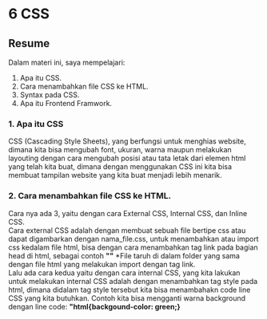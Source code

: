 # 6 CSS
## Resume
Dalam materi ini, saya mempelajari:
1. Apa itu CSS.
2. Cara menambahkan file CSS ke HTML.
3. Syntax pada CSS.
4. Apa itu Frontend Framwork.

### 1. Apa itu CSS
CSS (Cascading Style Sheets), yang berfungsi untuk menghias website, dimana kita bisa mengubah font, ukuran, warna maupun melakukan layouting dengan cara mengubah posisi atau tata letak dari elemen html yang telah kita buat, dimana dengan menggunakan CSS ini kita bisa membuat tampilan website yang kita buat menjadi lebih menarik.

### 2. Cara menambahkan file CSS ke HTML.
Cara nya ada 3, yaitu dengan cara External CSS, Internal CSS, dan Inline CSS.  
Cara external CSS adalah dengan membuat sebuah file bertipe css atau dapat digambarkan dengan nama_file.css, untuk menambahkan atau import css kedalam file html, bisa dengan cara menambahkan tag link pada bagian head di html, sebagai contoh **"<link href="style.css" rel="stylesheet">"**  *File taruh di dalam folder yang sama dengan file html yang melakukan import dengan tag link.  
Lalu ada cara kedua yaitu dengan cara internal CSS, yang kita lakukan untuk melakukan internal CSS adalah dengan menambahkan tag style pada html, dimana didalam tag style tersebut kita bisa menambahakn code line CSS yang kita butuhkan. Contoh kita bisa mengganti warna background dengan line code: **"<syle>html{backgound-color: green;}<style>"** pada HTML.  
Lalu ada cara terakhir yaitu dengan cara inline styling, cara mengaplikasikannya adalah dengan menambahkan atribut style pada tag dan komponen yang akan kita ubah tampilannya, contoh **"<div style="color: red;">Test</div>"**, disini kita gunakan untuk mengubah warna font menjadi merah.

### 3. Syntax pada CSS
Untuk syntax pada css dapat dilihat pada gambar berikut.  
![](./screenshot/css_syntax.png)  

Dapat dilihat pada gambar dimana h1 merupakan selector, dimana selector disini kita gunakan untuk memilih elemen HTML mana yang ingin kita ubah tampilannya, dimana didalamnya terdapat property-property yamg kita butuhkan untuk mengubah tampilan, dan value untuk menentukan kebutuhan ukuran dari ubahan yang kita lakukan pada elemen yang telah kita pilih.  

Lalu pada CSS juga ada penanda, dimana kita menandakannya dengan class dan id, dimana id disini memiliki ciri khas dimana setiap elemen hanya dapat memiliki 1 id tag, dan dalam satu halaman tidak boleh ada 2 penamaan id berbeda. Lalu untuk class sendiri nama nya dapat diulang-ulang, dan satu elemen boleh memiliki lebih dari satu class yang berbeda.

### 4. Apa itu Frontend Framwork.
Frontend Framework adalah sekumpulan aturan kode yang bisa kita gunakan untuk mempermudah dalam membuat suatu tampilan website. Contoh framework yang sering digunakan diantara lain Bootstrap, Semantic UI, Motion UI, Material UI dan framework lainnya. Kebanyakan orang menggunakan Bootstrap, dengan alasan gratis, mudah dipelajari, cepat dan mendukung responsif.